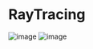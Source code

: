 # RayTracing
![image](https://user-images.githubusercontent.com/11373129/142040482-41a32d02-8c1a-4563-a9fb-cf78a4190792.png)
![image](https://user-images.githubusercontent.com/11373129/142040530-a7bf8cb8-a859-44af-8b71-903706049c46.png)
